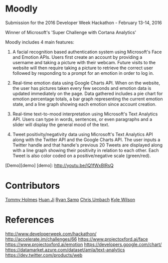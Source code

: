 # Moodly

Submission for the 2016 Developer Week Hackathon - February 13-14, 2016

Winner of Microsoft's 'Super Challenge with Cortana Analytics'

Moodly includes 4 main features:

1) A facial recognition based authentication system using Microsoft's Face and Emotion APIs. Users first create an account by providing a username and taking a picture with their webcam. Future visits to the website will then require taking a picture to retrieve the correct user followed by responding to a prompt for an emotion in order to log in.

2) Real-time emotion data using Google Charts API. When on the website, the user has pictures taken every few seconds and emotion data is updated immediately on the page. Data gathered includes a pie chart for emotion percentage totals, a bar graph representing the current emotion state, and a line graph showing each emotion since account creation.

3) Real-time text-to-mood interpretation using Microsoft's Text Analytics API. Users can type in words, sentences, or even paragraphs and a slider will display the general mood of the text.

4) Tweet positivity/negativity data using Microsoft's Text Analytics API along with the Twitter API and the Google Charts API. The user inputs a Twitter handle and that handle's previous 20 Tweets are displayed along with a line graph showing their positivity in relation to each other. Each Tweet is also color coded on a positive/negative scale (green/red).

[Demo][demo]
[demo]: http://youtu.be/lQ1fWxBlRsQ

# Contributors

[Tommy Holmes][tommy]
[Huan Ji][huan]
[Ryan Samp][ryan]
[Chris Umbach][chris]
[Kyle Wilson][kyle]

[tommy]: http://tholmes741.github.io/
[huan]: http://huanji.me
[ryan]: http://www.ryansamp.com
[chris]: http://www.chrisumbach.com
[kyle]: http://kylebwilson.github.io


# References
http://www.developerweek.com/hackathon/
http://accelerate.im/challenges/66
https://www.projectoxford.ai/face
https://www.projectoxford.ai/emotion
https://developers.google.com/chart/
https://datamarket.azure.com/dataset/amla/text-analytics
https://dev.twitter.com/products/web
